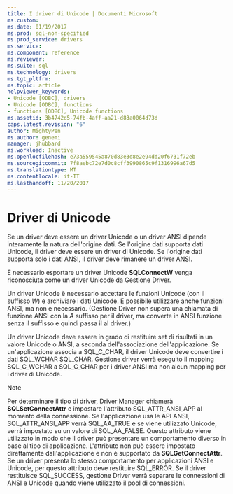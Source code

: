 ```yaml
---
title: I driver di Unicode | Documenti Microsoft
ms.custom: 
ms.date: 01/19/2017
ms.prod: sql-non-specified
ms.prod_service: drivers
ms.service: 
ms.component: reference
ms.reviewer: 
ms.suite: sql
ms.technology: drivers
ms.tgt_pltfrm: 
ms.topic: article
helpviewer_keywords:
- Unicode [ODBC], drivers
- Unicode [ODBC], functions
- functions [ODBC], Unicode functions
ms.assetid: 3b4742d5-74fb-4aff-aa21-d83a0064d73d
caps.latest.revision: "6"
author: MightyPen
ms.author: genemi
manager: jhubbard
ms.workload: Inactive
ms.openlocfilehash: e73a559545a870d83e3d8e2e94dd20f6731f72eb
ms.sourcegitcommit: 7f8aebc72e7d0c8cff3990865c9f1316996a67d5
ms.translationtype: MT
ms.contentlocale: it-IT
ms.lasthandoff: 11/20/2017
---
```

# <a name="unicode-drivers"></a>Driver di Unicode
Se un driver deve essere un driver Unicode o un driver ANSI dipende interamente la natura dell'origine dati. Se l'origine dati supporta dati Unicode, il driver deve essere un driver di Unicode. Se l'origine dati supporta solo i dati ANSI, il driver deve rimanere un driver ANSI.  
  
 È necessario esportare un driver Unicode **SQLConnectW** venga riconosciuta come un driver Unicode da Gestione Driver.  
  
 Un driver Unicode è necessario accettare le funzioni Unicode (con il suffisso *W*) e archiviare i dati Unicode. È possibile utilizzare anche funzioni ANSI, ma non è necessario. (Gestione Driver non supera una chiamata di funzione ANSI con la *A* suffisso per il driver, ma converte in ANSI funzione senza il suffisso e quindi passa il al driver.)  
  
 Un driver Unicode deve essere in grado di restituire set di risultati in un valore Unicode o ANSI, a seconda dell'associazione dell'applicazione. Se un'applicazione associa a SQL_C_CHAR, il driver Unicode deve convertire i dati SQL_WCHAR SQL_CHAR. Gestione driver verrà eseguito il mapping SQL_C_WCHAR a SQL_C_CHAR per i driver ANSI ma non alcun mapping per i driver di Unicode.  
  
> [!NOTE]  
>  Per determinare il tipo di driver, Driver Manager chiamerà **SQLSetConnectAttr** e impostare l'attributo SQL_ATTR_ANSI_APP al momento della connessione. Se l'applicazione usa le API ANSI, SQL_ATTR_ANSI_APP verrà SQL_AA_TRUE e se viene utilizzato Unicode, verrà impostato su un valore di SQL_AA_FALSE. Questo attributo viene utilizzato in modo che il driver può presentare un comportamento diverso in base al tipo di applicazione. L'attributo non può essere impostato direttamente dall'applicazione e non è supportato da **SQLGetConnectAttr**. Se un driver presenta lo stesso comportamento per applicazioni ANSI e Unicode, per questo attributo deve restituire SQL_ERROR. Se il driver restituisce SQL_SUCCESS, gestione Driver verrà separare le connessioni di ANSI e Unicode quando viene utilizzato il pool di connessioni.
